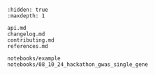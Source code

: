 ```{include} ../README.md

```

```{toctree}
:hidden: true
:maxdepth: 1

api.md
changelog.md
contributing.md
references.md

notebooks/example
notebooks/08_10_24_hackathon_gwas_single_gene
```
